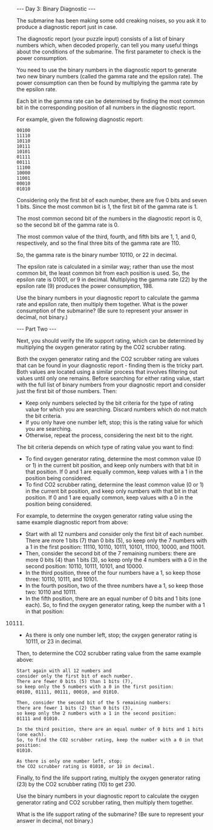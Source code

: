 --- Day 3: Binary Diagnostic ---

The submarine has been making some odd creaking noises, 
so you ask it to produce a diagnostic report just in case.

The diagnostic report (your puzzle input) consists of
a list of binary numbers which, when decoded properly, 
can tell you many useful things about the conditions of the submarine. 
The first parameter to check is the power consumption.

You need to use the binary numbers in the diagnostic report 
to generate two new binary numbers (called the gamma rate and the epsilon rate). 
The power consumption can then be found by 
multiplying the gamma rate by the epsilon rate.

Each bit in the gamma rate can be determined by 
finding the most common bit in the corresponding position 
of all numbers in the diagnostic report. 

For example, given the following diagnostic report:

```
00100
11110
10110
10111
10101
01111
00111
11100
10000
11001
00010
01010
```

Considering only the first bit of each number, 
there are five 0 bits and seven 1 bits. 
Since the most common bit is 1, the first bit of the gamma rate is 1.

The most common second bit of the numbers in the diagnostic report is 0,
so the second bit of the gamma rate is 0.

The most common value of the third, fourth, and fifth bits are 1, 1, and 0, 
respectively, and so the final three bits of the gamma rate are 110.

So, the gamma rate is the binary number 10110, or 22 in decimal.

The epsilon rate is calculated in a similar way; 
rather than use the most common bit, the least common bit from each position is used. 
So, the epsilon rate is 01001, or 9 in decimal. 
Multiplying the gamma rate (22) by 
the epsilon rate (9) 
produces the power consumption, 198.

Use the binary numbers in your diagnostic report to 
calculate the gamma rate and epsilon rate, then multiply them together. 
What is the power consumption of the submarine? 
(Be sure to represent your answer in decimal, not binary.)

--- Part Two ---

Next, you should verify the life support rating,
which can be determined by multiplying the oxygen generator rating
by the CO2 scrubber rating.

Both the oxygen generator rating and the CO2 scrubber rating
are values that can be found in your diagnostic report - 
finding them is the tricky part. 
Both values are located using a similar process 
that involves filtering out values until only one remains.
Before searching for either rating value,
start with the full list of binary numbers from your diagnostic report
and consider just the first bit of those numbers. Then:

- Keep only numbers selected by the bit criteria 
for the type of rating value for which you are searching.
Discard numbers which do not match the bit criteria.
- If you only have one number left, stop;
this is the rating value for which you are searching.
- Otherwise, repeat the process, considering the next bit to the right.

The bit criteria depends on which type of rating value you want to find:

- To find oxygen generator rating, 
determine the most common value (0 or 1) in the current bit position, 
and keep only numbers with that bit in that position. 
If 0 and 1 are equally common, keep values with a 1 in the position being considered.
- To find CO2 scrubber rating, 
determine the least common value (0 or 1) in the current bit position, 
and keep only numbers with that bit in that position. 
If 0 and 1 are equally common, keep values with a 0 in the position being considered.

For example, to determine the oxygen generator rating value 
using the same example diagnostic report from above:

- Start with all 12 numbers and consider only the first bit of each number.
There are more 1 bits (7) than 0 bits (5), 
so keep only the 7 numbers with a 1 in the first position: 
11110, 10110, 10111, 10101, 11100, 10000, and 11001.
- Then, consider the second bit of the 7 remaining numbers: 
there are more 0 bits (4) than 1 bits (3), 
so keep only the 4 numbers with a 0 in the second position: 
10110, 10111, 10101, and 10000.
- In the third position, three of the four numbers have a 1, 
so keep those three: 
10110, 10111, and 10101.
- In the fourth position, two of the three numbers have a 1, 
so keep those two: 10110 and 10111.
- In the fifth position, there are an equal number of 0 bits and 1 bits (one each). 
So, to find the oxygen generator rating, keep the number with a 1 in that position: 
10111.
- As there is only one number left, stop; 
the oxygen generator rating is 10111, or 23 in decimal.

Then, to determine the CO2 scrubber rating value from the same example above:

    Start again with all 12 numbers and 
    consider only the first bit of each number. 
    There are fewer 0 bits (5) than 1 bits (7), 
    so keep only the 5 numbers with a 0 in the first position: 
    00100, 01111, 00111, 00010, and 01010.
    
    Then, consider the second bit of the 5 remaining numbers: 
    there are fewer 1 bits (2) than 0 bits (3), 
    so keep only the 2 numbers with a 1 in the second position: 
    01111 and 01010.
    
    In the third position, there are an equal number of 0 bits and 1 bits (one each). 
    So, to find the CO2 scrubber rating, keep the number with a 0 in that position: 
    01010.
    
    As there is only one number left, stop; 
    the CO2 scrubber rating is 01010, or 10 in decimal.

Finally, to find the life support rating, 
multiply the oxygen generator rating (23) by the CO2 scrubber rating (10) to get 230.

Use the binary numbers in your diagnostic report to 
calculate the oxygen generator rating and CO2 scrubber rating, 
then multiply them together. 

What is the life support rating of the submarine? 
(Be sure to represent your answer in decimal, not binary.)
